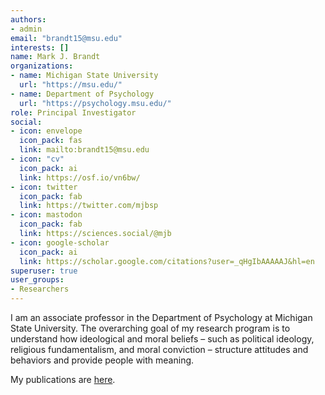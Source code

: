 ```yaml
---
authors:
- admin
email: "brandt15@msu.edu"
interests: []
name: Mark J. Brandt
organizations:
- name: Michigan State University
  url: "https://msu.edu/"
- name: Department of Psychology
  url: "https://psychology.msu.edu/"
role: Principal Investigator
social:
- icon: envelope
  icon_pack: fas
  link: mailto:brandt15@msu.edu
- icon: "cv"
  icon_pack: ai
  link: https://osf.io/vn6bw/
- icon: twitter
  icon_pack: fab
  link: https://twitter.com/mjbsp
- icon: mastodon
  icon_pack: fab
  link: https://sciences.social/@mjb
- icon: google-scholar
  icon_pack: ai
  link: https://scholar.google.com/citations?user=_qHgIbAAAAAJ&hl=en
superuser: true
user_groups:
- Researchers
---
```


I am an associate professor in the Department of Psychology at Michigan State University. The overarching goal of my research program is to understand how ideological and moral beliefs – such as political ideology, religious fundamentalism, and moral conviction – structure attitudes and behaviors and provide people with meaning.

My publications are <a href="https://tbslaboratory.com/publications/index.html">here</a>.

